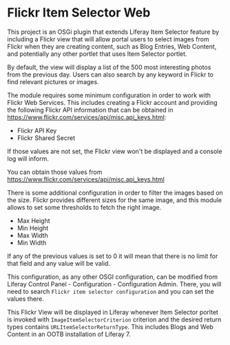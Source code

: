 # Flickr Item Selector Web

This project is an OSGi plugin that extends Liferay Item Selector feature by including a Flickr view that will allow portal users to select images from Flickr when they are creating content, such as Blog Entries, Web Content, and potentially any other portlet that uses Item Selector portlet.

By default, the view will display a list of the 500 most interesting photos from the previous day. Users can also search by any keyword in Flickr to find relevant pictures or images.

The module requires some minimum configuration in order to work with Flickr Web Services. This includes creating a Flickr account and providing the following Flickr API information that can be obtained in https://www.flickr.com/services/api/misc.api_keys.html:

* Flickr API Key
* Flickr Shared Secret

If those values are not set, the Flickr view won't be displayed and a console log will inform.

You can obtain those values from https://www.flickr.com/services/api/misc.api_keys.html

There is some additional configuration in order to filter the images based on the size. Flickr provides different sizes for the same image, and this module allows to set some thresholds to fetch the right image.

* Max Height
* Min Height
* Max Width
* Min Width

If any of the previous values is set to 0 it will mean that there is no limit for that field and any value will be valid.

This configuration, as any other OSGI configuration, can be modified from Liferay Control Panel - Configuration - Configuration Admin. There, you will need to search `Flickr item selector configuration` and you can set the values there.

This Flickr View will be displayed in Liferay whenever Item Selector porltet is invoked with `ImageItemSelectorCriterion` criterion and the desired return types contains `URLItemSelectorReturnType`. This includes Blogs and Web Content in an OOTB installation of Liferay 7.
